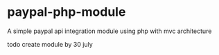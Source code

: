 # paypal-php-module
A simple paypal  api integration module using php with mvc architecture


todo
create module by 30 july
